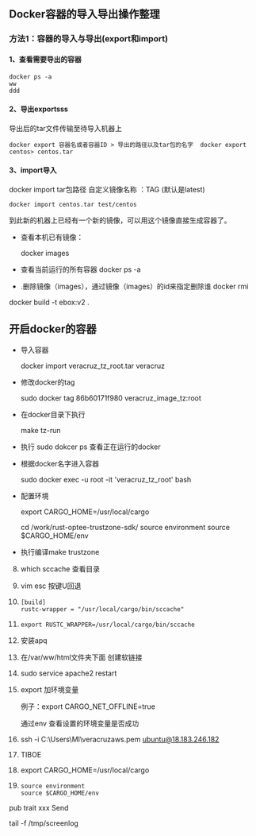 ## Docker容器的导入导出操作整理

### 方法1：容器的导入与导出(export和import)

#### 1、查看需要导出的容器

```
docker ps -a 
ww
ddd
```

#### 2、导出exportsss

导出后的tar文件传输至待导入机器上

```
docker export 容器名或者容器ID > 导出的路径以及tar包的名字  docker export centos> centos.tar 
```

#### 3、import导入

docker import tar包路径 自定义镜像名称 ：TAG (默认是latest)

```
docker import centos.tar test/centos 
```

到此新的机器上已经有一个新的镜像，可以用这个镜像直接生成容器了。



* 查看本机已有镜像：

  docker images

  

* 查看当前运行的所有容器
  docker ps -a

* .删除镜像（images），通过镜像（images）的id来指定删除谁
  docker rmi <image id>

docker build -t  ebox:v2 .





## 开启docker的容器

* 导入容器

  docker import veracruz_tz_root.tar veracruz

* 修改docker的tag

  sudo docker tag 86b60171f980 veracruz_image_tz:root

* 在docker目录下执行

  make tz-run

* 执行 sudo dokcer  ps 查看正在运行的docker

* 根据docker名字进入容器

  sudo docker exec -u root -it 'veracruz_tz_root' bash

* 配置环境

  export CARGO_HOME=/usr/local/cargo

  cd /work/rust-optee-trustzone-sdk/
  source environment
  source $CARGO_HOME/env

* 执行编译make trustzone



8. which sccache 查看目录

9. vim esc 按键U回退

10. ```
    [build]
    rustc-wrapper = "/usr/local/cargo/bin/sccache"
    ```

11. ```
    export RUSTC_WRAPPER=/usr/local/cargo/bin/sccache
    ```

11. 安装apq

12. 在/var/ww/html文件夹下面 创建软链接

13. sudo service apache2 restart

14. export 加环境变量

    例子：export  CARGO_NET_OFFLINE=true

    通过env 查看设置的环境变量是否成功

15. ssh -i C:\Users\MI\veracruzaws.pem ubuntu@18.183.246.182

16. TIBOE

18. export CARGO_HOME=/usr/local/cargo

19. ```
    source environment
    source $CARGO_HOME/env
    ```



pub trait xxx Send



tail -f /tmp/screenlog 